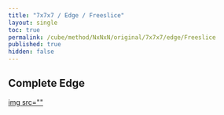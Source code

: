 ```yaml
---
title: "7x7x7 / Edge / Freeslice"
layout: single
toc: true
permalink: /cube/method/NxNxN/original/7x7x7/edge/Freeslice
published: true
hidden: false
---
```


<head>
  <base target="_blank">
  <style>
    img {
      max-width:550px;
    }
  </style>
</head>



## Complete Edge

<a href="https://alpha.twizzle.net/edit/?puzzle=7x7x7&stickering=F2L&setup-alg=2U+4U%27+6U2%0AR+U+R%27+F+R%27+F%27+R%0Ay%0AR+U+R%27+F+R%27+F%27+R%0Ay%0AF%27+R+F+R%27%0Ay%0AR+F%27+R%27+F%0A2D+4D2%0Ay%0AR+F%27+R%27+F%0Ay%0AR+F%27+R%27+F%0A2D%27+4D2+6D%27%0AR+U+R%27+F+R%27+F%27+R%0Ay%0AR+U+R%27+F+R%27+F%27+R%0AF%27+R+F+R%27%0Ay+F%27+R+F+R%27%0A2U+4U2+6U%0Ay+R+F%27+R%27+F%0Ay+F%27+R+F+R%27%0A3D2+5D2%0AR+U+R%27+F+R%27+F%27+R%0AF%27+R+F+R%27%0Ay&alg=F+D%27+F%27+3U%0AB%27+D+B+D+R%27+D+R+4U%0AD%27+R+F%27+R%27+F+5U%0AD+F%27+R+F+R%27%0A5u%27+R+U+R%27">
  img src=""
</a>
